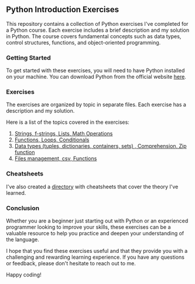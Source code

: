 ## Python Introduction Exercises
This repository contains a collection of Python exercises I've completed for a Python course. Each exercise includes a brief description and my solution in Python. 
The course covers fundamental concepts such as data types, control structures, functions, and object-oriented programming.

### Getting Started
To get started with these exercises, you will need to have Python installed on your machine. You can download Python from the official website [here](https://www.python.org/downloads/).

### Exercises
The exercises are organized by topic in separate files. Each exercise has a description and my solution.

Here is a list of the topics covered in the exercises:
1. [Strings, f-strings, Lists, Math Operations](./Exercises/01.md)
2. [Functions, Loops, Conditionals](./Exercises/03.md)
3. [Data types (tuples, dictionaries, containers, sets) , Comprehension, Zip function](./Exercises/04.md)
4. [Files management, csv, Functions](./Exercises/05.md)

### Cheatsheets
I've also created a [directory](./Cheatsheets) with cheatsheets that cover the theory I've learned. 

### Conclusion
Whether you are a beginner just starting out with Python or an experienced programmer looking to improve your skills, these exercises can be a valuable resource to help you practice and deepen your understanding of the language.

I hope that you find these exercises useful and that they provide you with a challenging and rewarding learning experience. If you have any questions or feedback, please don't hesitate to reach out to me. 

Happy coding!
